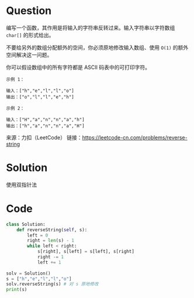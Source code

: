 # Question

编写一个函数，其作用是将输入的字符串反转过来。输入字符串以字符数组 `char[]` 的形式给出。

不要给另外的数组分配额外的空间，你必须原地修改输入数组、使用 `O(1)` 的额外空间解决这一问题。

你可以假设数组中的所有字符都是 ASCII 码表中的可打印字符。
 
```
示例 1：

输入：["h","e","l","l","o"]
输出：["o","l","l","e","h"]
```

```
示例 2：

输入：["H","a","n","n","a","h"]
输出：["h","a","n","n","a","H"]
```

来源：力扣（LeetCode）
链接：https://leetcode-cn.com/problems/reverse-string

# Solution

使用双指针法

# Code
```python
class Solution:
    def reverseString(self, s):
        left = 0
        right = len(s) - 1
        while left < right:
            s[right], s[left] = s[left], s[right] 
            right -= 1
            left += 1
            
solv = Solution()
s = ["h","e","l","l","o"]
solv.reverseString(s) # 对 s 原地修改
print(s) 
```
